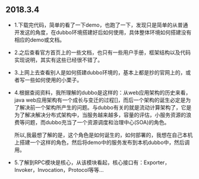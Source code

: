 ## 2018.3.4
+ 1.下载完代码，简单的看了一下demo，也跑了一下，发现只是简单的从普通开发这的角度，在dubbo环境搭建好后如何使用，具体整体环境如何搭建没有相应的demo或文档。
+ 2.之后查看官方首页上的一些文档，也只有一些用户手册，框架结构以及代码实现说明，其实有这些已经很不错了。
+ 3.上网上去查看别人是如何搭建dubbo环境的，基本上都是抄的官网上的，或者写一些如何使用的小栗子。
+ 4.根据查阅资料，我所理解的dubbo是这样的：从web应用架构的历史来看，java web应用架构有一个成长与变迁的过程[]，而后一个架构的诞生必定是为了解决前一个架构所产生的问题。与dubbo有关的就是流动计算架构了，它是为了解决解决分布式架构中，当服务越来越多，容量的评估，小服务资源的浪费等问题，而dubbo充当了一个资源调度和治理中心(SOA)的角色。
    </b>
    
    所以,我最想了解的是，这个角色是如何诞生的，如何部署的，我想在自己本机上搭建一个这样的角色，然后将demo中的服务发布到本机dubbo中，然后调用。
+ 5.了解到RPC模块是核心，从该模块看起，核心接口有：Exporter，Invoker，Invocation，Protocol等等...